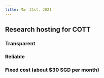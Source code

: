 ```yaml
---
title: Mar 21st, 2021
---
```


## Research hosting for COTT
### Transparent
### Reliable
### Fixed cost (about $30 SGD per month)
##
